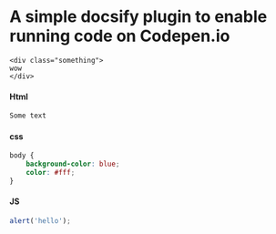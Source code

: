 # A simple docsify plugin to enable running code on Codepen.io



```
<div class="something">
wow
</div>
```

#### Html
```html
Some text
```

#### css
```css
body {
    background-color: blue;
    color: #fff;
}
```

#### JS
```js
alert('hello');
```
